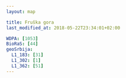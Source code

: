 ```yaml
---
layout: map

title: Fruška gora
last_modified_at: 2018-05-22T23:34:01+02:00

WDPA: [1053]
BioRaS: [44]
geoSrbija:
  L1_183: [31]
  L1_302: [1]
  L1_362: [51]
---
```

